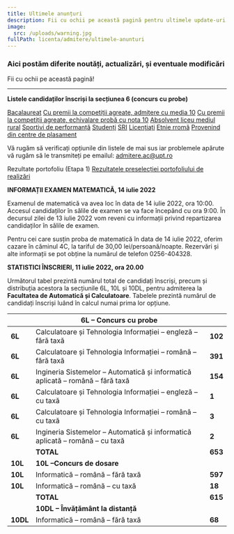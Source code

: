 ```yaml
---
title: Ultimele anunțuri
description: Fii cu ochii pe această pagină pentru ultimele update-uri!
image:
  src: /uploads/warning.jpg
fullPath: licenta/admitere/ultimele-anunturi
---
```

### Aici postăm diferite noutăți, actualizări, și eventuale modificări

Fii cu ochii pe această pagină!

- - -

**Listele candidaților înscriși la secțiunea 6 (concurs cu probe)**

[Bacalaureat](https://admitere.ac.upt.ro/uploads/liste-bac-6l.pdf)
[Cu premii la competiții agreate, admitere cu media 10](https://admitere.ac.upt.ro/uploads/lista-admitere-cu-media-10.pdf)
[Cu premii la competiții agreate, echivalare probă cu nota 10](https://admitere.ac.upt.ro/uploads/lista-admitere-cu-proba-10.pdf)
[Absolvent liceu mediul rural](https://admitere.ac.upt.ro/uploads/lista-rurali.pdf)
[Sportivi de performanță](https://admitere.ac.upt.ro/uploads/lista-sportiv.pdf)
[Studenți](https://admitere.ac.upt.ro/uploads/lista-student.pdf)
[SRI](https://admitere.ac.upt.ro/uploads/lista-sri.pdf)
[Licențiați](https://admitere.ac.upt.ro/uploads/lista-licentiat.pdf)
[Etnie rromă](https://admitere.ac.upt.ro/uploads/lista-rrom.pdf)
[Provenind din centre de plasament](https://admitere.ac.upt.ro/uploads/lista-plasament.pdf)

Vă rugăm să verificați opțiunile din listele de mai sus iar problemele apărute vă rugăm să le transmiteți pe emailul: admitere.ac@upt.ro

Rezultate portofoliu (Etapa 1)
[Rezultatele preselecției portofoliului de realizări](https://admitere.ac.upt.ro/uploads/portofoliu_etapa-1.pdf)

**INFORMAȚII EXAMEN MATEMATICĂ, 14 iulie 2022**

Examenul de matematică va avea loc în data de 14 iulie 2022, ora 10:00. Accesul candidaților în sălile de examen se va face începând cu ora 9:00. În decursul zilei de 13 iulie 2022 vom reveni cu informații privind repartizarea candidaților în sălile de examen.

Pentru cei care susțin proba de matematică în data de 14 iulie 2022, oferim cazare în căminul 4C, la tariful de 30,00 lei/persoană/noapte. Rezervări și alte informații se pot obține la numărul de telefon 0256-404328.

**STATISTICI ÎNSCRIERI, 11 iulie 2022, ora 20.00**

Următorul tabel prezintă numărul total de candidați înscriși, precum și distribuția acestora la secțiunile 6L, 10L și 10DL, pentru admiterea la **Facultatea de Automatică și Calculatoare**. 
Tabelele prezintă numărul de candidați înscriși luând în calcul numai prima lor opțiune.

|          | **6L – Concurs cu probe**                                                      |         |
| -------- | ------------------------------------------------------------------------------ | ------- |
| **6L**   | Calculatoare și Tehnologia Informației – engleză – fără taxă                   | **102** |
| **6L**   | Calculatoare și Tehnologia Informației – română – fără taxă                    | **391** |
| **6L**   | Ingineria Sistemelor – Automatică și informatică aplicată – română – fără taxă | **154** |
| **6L**   | Calculatoare și Tehnologia Informației – engleză – cu taxă                     | **1**   |
| **6L**   | Calculatoare și Tehnologia Informației – română – cu taxă                      | **3**   |
| **6L**   | Ingineria Sistemelor – Automatică și informatică aplicată – română – cu taxă   | **2**   |
|          | **TOTAL**                                                                      | **653** |
| **10L**  | **10L –Concurs de dosare**                                                     |         |
| **10L**  | Informatică – română – fără taxă                                               | **597** |
| **10L**  | Informatică – română – cu taxă                                                 | **18**  |
|          | **TOTAL**                                                                      | **615** |
|          | **10DL – Învățământ la distanță**                                              |         |
| **10DL** | Informatică – română – fără taxă                                               | **68**  |